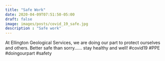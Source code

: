 ```yaml
---
title: "Safe Work"
date: 2020-04-09T07:51:50-05:00
draft: false
image: images/posts/covid_19_safe.jpg
description : "Safe work"
---
```


At Ellington Geological Services, we are doing our part to protect ourselves and others. Better safe than sorry...... stay healthy and well! #covid19 #PPE #doingourpart #safety
